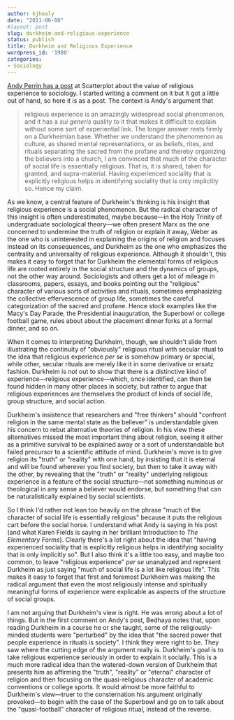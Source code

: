 ```yaml
---
author: kjhealy
date: "2011-06-08"
#layout: post
slug: durkheim-and-religious-experience
status: publish
title: Durkheim and Religious Experience
wordpress_id: '1980'
categories:
- Sociology
---
```


[Andy Perrin has a post](http://scatter.wordpress.com/2011/06/07/on-the-value-of-religious-experience-to-sociology/) at Scatterplot about the value of religious experience to sociology. I started writing a comment on it but it got a little out of hand, so here it is as a post. The context is Andy's argument that

> religious experience is an amazingly widespread social phenomenon, and it has a *sui generis* quality to it that makes it difficult to explain without some sort of experiential link. The longer answer rests firmly on a Durkheimian base. Whether we understand the phenomenon as culture, as shared mental representations, or as beliefs, rites, and rituals separating the sacred from the profane and thereby organizing the believers into a church, I am convinced that much of the character of social life is essentially religious. That is, it is shared, taken for granted, and supra-material. Having experienced sociality that is explicitly religious helps in identifying sociality that is only implicitly so. Hence my claim.

As we know, a central feature of Durkheim's thinking is his insight that religious experience is a social phenomenon. But the radical character of this insight is often underestimated, maybe because—in the Holy Trinity of undergraduate sociological theory—we often present Marx as the one concerned to undermine the truth of religion or explain it away, Weber as the one who is uninterested in explaining the origins of religion and focuses instead on its consequences, and Durkheim as the one who emphasizes the centrality and universality of religious experience. Although it shouldn't, this makes it easy to forget that for Durkheim the elemental forms of religious life are rooted entirely in the social structure and the dynamics of groups, not the other way around. Sociologists and others get a lot of mileage in classrooms, papers, essays, and books pointing out the "religious" character of various sorts of activities and rituals, sometimes emphasizing the collective effervescence of group life, sometimes the careful categorization of the sacred and profane. Hence stock examples like the Macy's Day Parade, the Presidential inauguration, the Superbowl or college football game, rules about about the placement dinner forks at a formal dinner, and so on.

When it comes to interpreting Durkheim, though, we shouldn't slide from illustrating the continuity of "obviously" religious ritual with secular ritual to the idea that religious experience *per se* is somehow primary or special, while other, secular rituals are merely like it in some derivative or ersatz fashion. Durkheim is *not* out to show that there is a distinctive kind of experience—religious experience—which, once identified, can then be found hidden in many other places in society, but rather to argue that religious experiences are themselves the product of kinds of social life, group structure, and social action.

Durkheim's insistence that researchers and "free thinkers" should "confront religion in the same mental state as the believer" is understandable given his concern to rebut alternative theories of religion. In his view these alternatives missed the most important thing about religion, seeing it either as a primitive survival to be explained away or a sort of understandable but failed precursor to a scientific attitude of mind. Durkheim's move is to give religion its "truth" or "reality" with one hand, by insisting that it is eternal and will be found wherever you find society, but then to take it away with the other, by revealing that the "truth" or "reality" underlying religious experience is a feature of the social structure—not something numinous or theological in any sense a believer would endorse, but something that can be naturalistically explained by social scientists.

So I think I'd rather not lean too heavily on the phrase "much of the character of social life is essentially religious" because it puts the religious cart before the social horse. I understand what Andy is saying in his post (and what Karen Fields is saying in her brilliant Introduction to *The Elementary Forms*). Clearly there's a lot right about the idea that "having experienced sociality that is explicitly religious helps in identifying sociality that is only implicitly so". But I also think it's a little too easy, and maybe too common, to leave "religious experience" *per se* unanalyzed and represent Durkheim as just saying "much of social life is a lot like religious life". This makes it easy to forget that first and foremost Durkheim was making the radical argument that even the most religiously intense and spiritually meaningful forms of experience were explicable as aspects of the structure of social groups.

I am not arguing that Durkheim's view is right. He was wrong about a lot of things. But in the first comment on Andy's post, Bedhaya notes that, upon reading Durkheim in a course he or she taught, some of the religiously-minded students were "perturbed" by the idea that "the sacred power that people experience in rituals is society". I think they were right to be. They saw where the cutting edge of the argument really is. Durkheim's goal is to take religious experience seriously in order to explain it socially. This is a much more radical idea than the watered-down version of Durkheim that presents him as affirming the "truth", "reality" or "eternal" character of religion and then focusing on the quasi-religious character of academic conventions or college sports. It would almost be more faithful to Durkheim's view—truer to the consternation his argument originally provoked—to begin with the case of the Superbowl and go on to talk about the "quasi-football" character of religious ritual, instead of the reverse.

